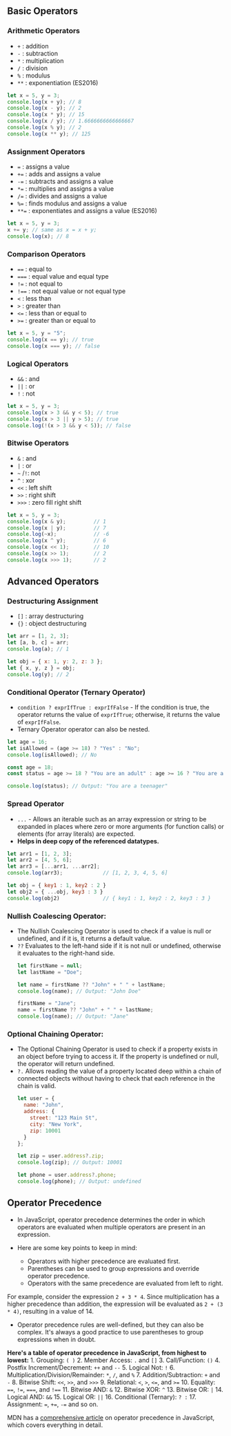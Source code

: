 ```toc
```

## Basic Operators

### Arithmetic Operators
- `+` : addition
- `-` : subtraction
- `*` : multiplication
- `/` : division
- `%` : modulus
- `**` : exponentiation (ES2016)

```javascript
let x = 5, y = 3;
console.log(x + y); // 8
console.log(x - y); // 2
console.log(x * y); // 15
console.log(x / y); // 1.6666666666666667
console.log(x % y); // 2
console.log(x ** y); // 125
```

### Assignment Operators
- `=` : assigns a value
- `+=` : adds and assigns a value
- `-=` : subtracts and assigns a value
- `*=` : multiplies and assigns a value
- `/=` : divides and assigns a value
- `%=` : finds modulus and assigns a value
- `**=` : exponentiates and assigns a value (ES2016)

```javascript
let x = 5, y = 3;
x += y; // same as x = x + y;
console.log(x); // 8
```

### Comparison Operators
- `==` : equal to
- `===` : equal value and equal type
- `!=` : not equal to
- `!==` : not equal value or not equal type
- `<` : less than
- `>` : greater than
- `<=` : less than or equal to
- `>=` : greater than or equal to

```javascript
let x = 5, y = "5";
console.log(x == y); // true
console.log(x === y); // false
```

### Logical Operators
- `&&` : and
- `||` : or
- `!` : not

```javascript
let x = 5, y = 3;
console.log(x > 3 && y < 5); // true
console.log(x > 3 || y > 5); // true
console.log(!(x > 3 && y < 5)); // false
```

### Bitwise Operators
- `&` : and
- `|` : or
- `~` /`!`: not
- `^` : xor
- `<<` : left shift
- `>>` : right shift
- `>>>` : zero fill right shift

```javascript
let x = 5, y = 3;
console.log(x & y);         // 1
console.log(x | y);         // 7
console.log(~x);            // -6
console.log(x ^ y);         // 6
console.log(x << 1);        // 10
console.log(x >> 1);        // 2
console.log(x >>> 1);       // 2
```

## Advanced Operators

### Destructuring Assignment
- `[]` : array destructuring
- `{}` : object destructuring

```javascript
let arr = [1, 2, 3];
let [a, b, c] = arr;
console.log(a); // 1

let obj = { x: 1, y: 2, z: 3 };
let { x, y, z } = obj;
console.log(y); // 2
```

### Conditional Operator (Ternary Operator)

- `condition ? exprIfTrue : exprIfFalse` - If the condition is true, the operator returns the value of `exprIfTrue`; otherwise, it returns the value of `exprIfFalse`.
- Ternary Operator operator can also be nested.

```javascript
let age = 16;
let isAllowed = (age >= 18) ? "Yes" : "No";
console.log(isAllowed); // No

const age = 18;
const status = age >= 18 ? "You are an adult" : age >= 16 ? "You are a teenager" : "You are a child";

console.log(status); // Output: "You are a teenager"

```

### Spread Operator

- `...` - Allows an iterable such as an array expression or string to be expanded in places where zero or more arguments (for function calls) or elements (for array literals) are expected.
- **Helps in deep copy of the referenced datatypes.**

```javascript
let arr1 = [1, 2, 3];
let arr2 = [4, 5, 6];
let arr3 = [...arr1, ...arr2];
console.log(arr3);             // [1, 2, 3, 4, 5, 6]

let obj = { key1 : 1, key2 : 2 }
let obj2 = { ...obj, key3 : 3 }
console.log(obj2)              // { key1 : 1, key2 : 2, key3 : 3 }
```

### Nullish Coalescing Operator:

-   The Nullish Coalescing Operator is used to check if a value is null or undefined, and if it is, it returns a default value.
- `??` Evaluates to the left-hand side if it is not null or undefined, otherwise it evaluates to the right-hand side.
	```js
	let firstName = null;
	let lastName = "Doe";
	
	let name = firstName ?? "John" + " " + lastName;
	console.log(name); // Output: "John Doe"
	
	firstName = "Jane";
	name = firstName ?? "John" + " " + lastName;
	console.log(name); // Output: "Jane"
	```

### Optional Chaining Operator:

-  The Optional Chaining Operator is used to check if a property exists in an object before trying to access it. If the property is undefined or null, the operator will return undefined.
- `?.` Allows reading the value of a property located deep within a chain of connected objects without having to check that each reference in the chain is valid.
	```js
	let user = {
	  name: "John",
	  address: {
	    street: "123 Main St",
	    city: "New York",
	    zip: 10001
	  }
	};
	
	let zip = user.address?.zip;
	console.log(zip); // Output: 10001
	
	let phone = user.address?.phone;
	console.log(phone); // Output: undefined
	```

## Operator Precedence

- In JavaScript, operator precedence determines the order in which operators are evaluated when multiple operators are present in an expression. 

- Here are some key points to keep in mind:
	- Operators with higher precedence are evaluated first.
	- Parentheses can be used to group expressions and override operator precedence.
	- Operators with the same precedence are evaluated from left to right.

For example, consider the expression `2 + 3 * 4`. Since multiplication has a higher precedence than addition, the expression will be evaluated as `2 + (3 * 4)`, resulting in a value of 14.

- Operator precedence rules are well-defined, but they can also be complex. It's always a good practice to use parentheses to group expressions when in doubt.

**Here's a table of operator precedence in JavaScript, from highest to lowest:**
	1. Grouping: `( )`
	2. Member Access: `.` and `[]`
	3. Call/Function: `()`
	4. Postfix Increment/Decrement: `++` and `--`
	5. Logical Not: `!`
	6. Multiplication/Division/Remainder: `*`, `/`, and `%`
	7. Addition/Subtraction: `+` and `-`
	8. Bitwise Shift: `<<`, `>>`, and `>>>`
	9. Relational: `<`, `>`, `<=`, and `>=`
	10. Equality: `==`, `!=`, `===`, and `!==`
	11. Bitwise AND: `&`
	12. Bitwise XOR: `^`
	13. Bitwise OR: `|`
	14. Logical AND: `&&`
	15. Logical OR: `||`
	16. Conditional (Ternary): `? :`
	17. Assignment: `=`, `+=`, `-=` and so on.

MDN has a [comprehensive article](https://developer.mozilla.org/en-US/docs/Web/JavaScript/Reference/Operators/Operator_precedence) on operator precedence in JavaScript, which covers everything in detail. 